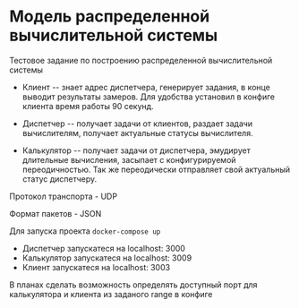 # Модель распределенной вычислительной системы

Тестовое задание по построению распределенной вычислительной системы

- Клиент -- знает адрес диспетчера, генерирует задания, в конце выводит результаты замеров. Для удобства установил в конфиге клиента время работы 90 секунд.

- Диспетчер -- получает задачи от клиентов, раздает задачи вычислителям, получает актуальные статусы вычислителя.

- Калькулятор -- получает задачи от диспетчера, эмудирует длительные вычисления, засыпает с конфигурируемой переодичностью. Так же переодически отправляет свой актуальный статус диспетчеру.

Протокол транспорта - UDP

Формат пакетов - JSON

Для запуска проекта `docker-compose up`

* Диспетчер запускатеся на localhost: 3000
* Калькулятор запускатеся на localhost: 3009
* Клиент запускатеся на localhost: 3003

В планах сделать возможность определять доступный порт для калькулятора и клиента из заданого range в конфиге
